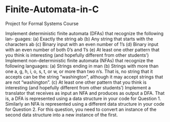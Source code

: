 # Finite-Automata-in-C
Project for Formal Systems Course

Implement deterministic finite automata (DFAs) that recognize the following lan- guages:
(a) Exactly the string ab
(b) Any string that starts with the characters ab
(c) Binary input with an even number of 1’s
(d) Binary input with an even number of both 0’s and 1’s
(e) At least one other pattern that you think is interesting (and hopefully different from other students’)
Implement non-deterministic finite automata (NFAs) that recognize the following languages:
(a) Strings ending in man
(b) Strings with more than one a, g, h, i, o, s, t, or w, or more than two n’s. That is, no string that it accepts can be the string “washington”, although it may accept strings that are not “washington”.
(c) At least one other pattern that you think is interesting (and hopefully different from other students’)
Implement a translator that receives as input an NFA and produces as output a DFA. That is, a DFA is represented using a data structure in your code for Question 1. Similarly an NFA is represented using a different data structure in your code for Question 2. For this question, you need to convert an instance of the second data structure into a new instance of the first.
